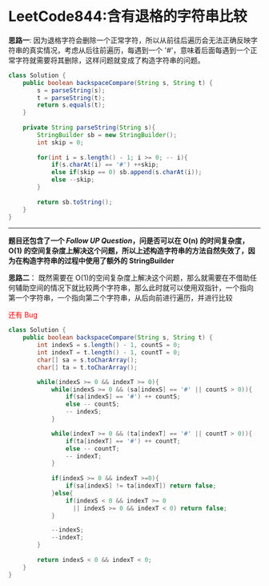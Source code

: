 # LeetCode844:含有退格的字符串比较

**思路一**: 因为退格字符会删除一个正常字符，所以从前往后遍历会无法正确反映字符串的真实情况，考虑从后往前遍历，每遇到一个 '#'，意味着后面每遇到一个正常字符就需要将其删除，这样问题就变成了构造字符串的问题。
```java
class Solution {
    public boolean backspaceCompare(String s, String t) {
        s = parseString(s);
        t = parseString(t);
        return s.equals(t);
    }
    
    private String parseString(String s){
        StringBuilder sb = new StringBuilder();
        int skip = 0;
        
        for(int i = s.length() - 1; i >= 0; -- i){
            if(s.charAt(i) == '#') ++skip;
            else if(skip == 0) sb.append(s.charAt(i));
            else --skip;
        }
        
        return sb.toString();
    }
}
```

---

**题目还包含了一个 ***Follow UP Question***，问是否可以在 O(n) 的时间复杂度，O(1) 的空间复杂度上解决这个问题，所以上述构造字符串的方法自然失效了，因为在构造字符串的过程中使用了额外的 StringBuilder**

**思路二**： 既然需要在 O(1)的空间复杂度上解决这个问题，那么就需要在不借助任何辅助空间的情况下就比较两个字符串，那么此时就可以使用双指针，一个指向 第一个字符串，一个指向第二个字符串，从后向前进行遍历，并进行比较

<font color=red>还有 Bug</font>

```java
class Solution {
    public boolean backspaceCompare(String s, String t) {
        int indexS = s.length() - 1, countS = 0;
        int indexT = t.length() - 1, countT = 0;
        char[] sa = s.toCharArray();
        char[] ta = t.toCharArray();

        while(indexS >= 0 && indexT >= 0){
            while(indexS >= 0 && (sa[indexS] == '#' || countS > 0)){
                if(sa[indexS] == '#') ++ countS;
                else -- countS;
                -- indexS;
            }

            while(indexT >= 0 && (ta[indexT] == '#' || countT > 0)){
                if(ta[indexT] == '#') ++ countT;
                else -- countT;
                -- indexT;
            }
            
            if(indexS >= 0 && indexT >=0){
                if(sa[indexS] != ta[indexT]) return false;
            }else{
                if(indexS < 0 && indexT >= 0
                  || indexS >= 0 && indexT < 0) return false;
            }

            --indexS;
            --indexT;
        }
        
        return indexS < 0 && indexT < 0;
    }
}
```